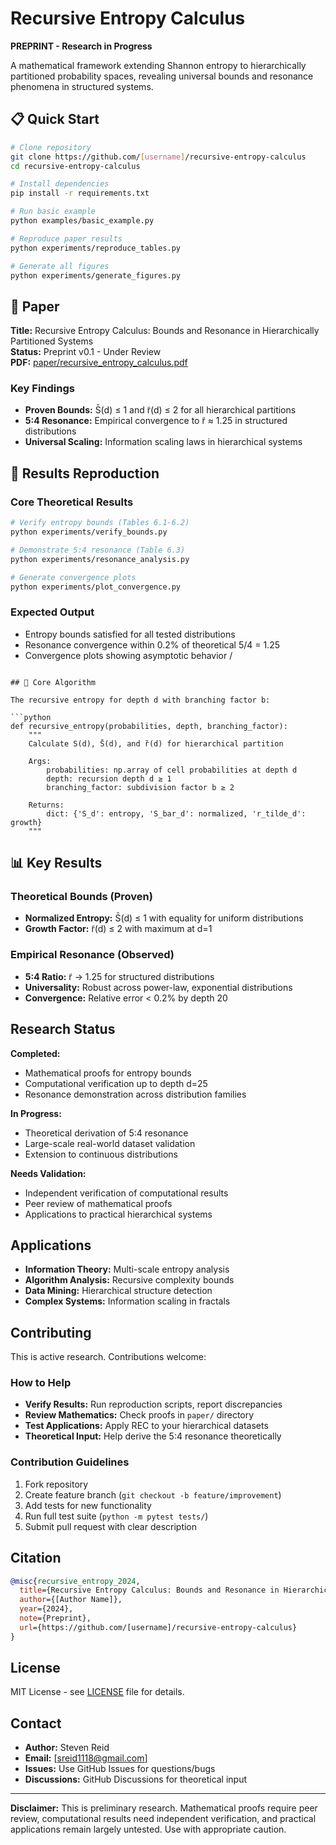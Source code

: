 # Recursive Entropy Calculus

**PREPRINT - Research in Progress**

A mathematical framework extending Shannon entropy to hierarchically partitioned probability spaces, revealing universal bounds and resonance phenomena in structured systems.

## 📋 Quick Start

```bash
# Clone repository
git clone https://github.com/[username]/recursive-entropy-calculus
cd recursive-entropy-calculus

# Install dependencies
pip install -r requirements.txt

# Run basic example
python examples/basic_example.py

# Reproduce paper results
python experiments/reproduce_tables.py

# Generate all figures
python experiments/generate_figures.py
```

## 📖 Paper

**Title:** Recursive Entropy Calculus: Bounds and Resonance in Hierarchically Partitioned Systems  
**Status:** Preprint v0.1 - Under Review  
**PDF:** [paper/recursive_entropy_calculus.pdf](paper/recursive_entropy_calculus.pdf)

### Key Findings

- **Proven Bounds:** S̄(d) ≤ 1 and r̃(d) ≤ 2 for all hierarchical partitions
- **5:4 Resonance:** Empirical convergence to r̃ ≈ 1.25 in structured distributions
- **Universal Scaling:** Information scaling laws in hierarchical systems

## 🔬 Results Reproduction

### Core Theoretical Results
```bash
# Verify entropy bounds (Tables 6.1-6.2)
python experiments/verify_bounds.py

# Demonstrate 5:4 resonance (Table 6.3)  
python experiments/resonance_analysis.py

# Generate convergence plots
python experiments/plot_convergence.py
```

### Expected Output
- Entropy bounds satisfied for all tested distributions
- Resonance convergence within 0.2% of theoretical 5/4 = 1.25
- Convergence plots showing asymptotic behavior
/
```

## 🧮 Core Algorithm

The recursive entropy for depth d with branching factor b:

```python
def recursive_entropy(probabilities, depth, branching_factor):
    """
    Calculate S(d), S̄(d), and r̃(d) for hierarchical partition
    
    Args:
        probabilities: np.array of cell probabilities at depth d
        depth: recursion depth d ≥ 1  
        branching_factor: subdivision factor b ≥ 2
        
    Returns:
        dict: {'S_d': entropy, 'S_bar_d': normalized, 'r_tilde_d': growth}
    """
```

## 📊 Key Results

### Theoretical Bounds (Proven)
- **Normalized Entropy:** S̄(d) ≤ 1 with equality for uniform distributions
- **Growth Factor:** r̃(d) ≤ 2 with maximum at d=1

### Empirical Resonance (Observed)
- **5:4 Ratio:** r̃ → 1.25 for structured distributions
- **Universality:** Robust across power-law, exponential distributions
- **Convergence:** Relative error < 0.2% by depth 20

## Research Status

**Completed:**
- Mathematical proofs for entropy bounds
- Computational verification up to depth d=25
- Resonance demonstration across distribution families

**In Progress:**
- Theoretical derivation of 5:4 resonance
- Large-scale real-world dataset validation
- Extension to continuous distributions

**Needs Validation:**
- Independent verification of computational results
- Peer review of mathematical proofs
- Applications to practical hierarchical systems

## Applications

- **Information Theory:** Multi-scale entropy analysis
- **Algorithm Analysis:** Recursive complexity bounds  
- **Data Mining:** Hierarchical structure detection
- **Complex Systems:** Information scaling in fractals

##  Contributing

This is active research. Contributions welcome:

### How to Help
- **Verify Results:** Run reproduction scripts, report discrepancies
- **Review Mathematics:** Check proofs in `paper/` directory
- **Test Applications:** Apply REC to your hierarchical datasets
- **Theoretical Input:** Help derive the 5:4 resonance theoretically

### Contribution Guidelines
1. Fork repository
2. Create feature branch (`git checkout -b feature/improvement`)
3. Add tests for new functionality
4. Run full test suite (`python -m pytest tests/`)
5. Submit pull request with clear description

##  Citation

```bibtex
@misc{recursive_entropy_2024,
  title={Recursive Entropy Calculus: Bounds and Resonance in Hierarchically Partitioned Systems},
  author={[Author Name]},
  year={2024},
  note={Preprint},
  url={https://github.com/[username]/recursive-entropy-calculus}
}
```

##  License

MIT License - see [LICENSE](LICENSE) file for details.

##  Contact

- **Author:** Steven Reid
- **Email:** [sreid1118@gmail.com]
- **Issues:** Use GitHub Issues for questions/bugs
- **Discussions:** GitHub Discussions for theoretical input

---

**Disclaimer:** This is preliminary research. Mathematical proofs require peer review, computational results need independent verification, and practical applications remain largely untested. Use with appropriate caution.

